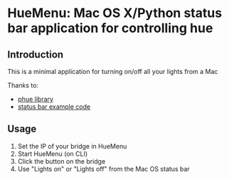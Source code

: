 # HueMenu: Mac OS X/Python status bar application for controlling hue

## Introduction

This is a minimal application for turning on/off all your lights from a Mac

Thanks to:

* [phue library](https://github.com/studioimaginaire/phue)
* [status bar example code](http://taoofmac.com/space/blog/2007/04/22/1745)

## Usage

1. Set the IP of your bridge in HueMenu
2. Start HueMenu (on CLI)
3. Click the button on the bridge
4. Use "Lights on" or "Lights off" from the Mac OS status bar

